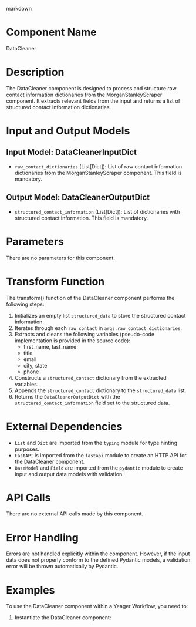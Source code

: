 markdown
# Component Name
DataCleaner

# Description
The DataCleaner component is designed to process and structure raw contact information dictionaries from the MorganStanleyScraper component. It extracts relevant fields from the input and returns a list of structured contact information dictionaries.

# Input and Output Models

## Input Model: DataCleanerInputDict
- `raw_contact_dictionaries` (List[Dict]): List of raw contact information dictionaries from the MorganStanleyScraper component. This field is mandatory.

## Output Model: DataCleanerOutputDict
- `structured_contact_information` (List[Dict]): List of dictionaries with structured contact information. This field is mandatory.

# Parameters
There are no parameters for this component.

# Transform Function

The transform() function of the DataCleaner component performs the following steps:

1. Initializes an empty list `structured_data` to store the structured contact information.
2. Iterates through each `raw_contact` in `args.raw_contact_dictionaries`.
3. Extracts and cleans the following variables (pseudo-code implementation is provided in the source code):
    - first_name, last_name
    - title
    - email
    - city, state
    - phone
4. Constructs a `structured_contact` dictionary from the extracted variables.
5. Appends the `structured_contact` dictionary to the `structured_data` list.
6. Returns the `DataCleanerOutputDict` with the `structured_contact_information` field set to the structured data.

# External Dependencies
- `List` and `Dict` are imported from the `typing` module for type hinting purposes.
- `FastAPI` is imported from the `fastapi` module to create an HTTP API for the DataCleaner component.
- `BaseModel` and `Field` are imported from the `pydantic` module to create input and output data models with validation.

# API Calls
There are no external API calls made by this component.

# Error Handling
Errors are not handled explicitly within the component. However, if the input data does not properly conform to the defined Pydantic models, a validation error will be thrown automatically by Pydantic.

# Examples

To use the DataCleaner component within a Yeager Workflow, you need to:

1. Instantiate the DataCleaner component:
